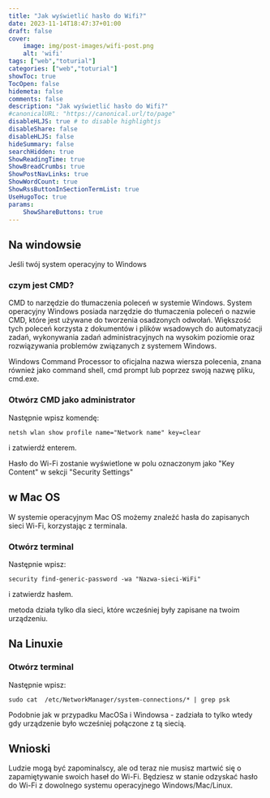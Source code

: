 ```yaml
---
title: "Jak wyświetlić hasło do Wifi?"
date: 2023-11-14T18:47:37+01:00
draft: false
cover:
    image: img/post-images/wifi-post.png
    alt: 'wifi'
tags: ["web","toturial"] 
categories: ["web","toturial"] 
showToc: true
TocOpen: false
hidemeta: false
comments: false
description: "Jak wyświetlić hasło do Wifi?"
#canonicalURL: "https://canonical.url/to/page"
disableHLJS: true # to disable highlightjs
disableShare: false
disableHLJS: false
hideSummary: false
searchHidden: true
ShowReadingTime: true
ShowBreadCrumbs: true
ShowPostNavLinks: true
ShowWordCount: true
ShowRssButtonInSectionTermList: true
UseHugoToc: true
params:
    ShowShareButtons: true
---
```


## Na windowsie
Jeśli twój system operacyjny to Windows

### czym jest CMD?

CMD to narzędzie do tłumaczenia poleceń w systemie Windows. System operacyjny Windows posiada narzędzie do tłumaczenia poleceń o nazwie CMD, które jest używane do tworzenia osadzonych odwołań. Większość tych poleceń korzysta z dokumentów i plików wsadowych do automatyzacji zadań, wykonywania zadań administracyjnych na wysokim poziomie oraz rozwiązywania problemów związanych z systemem Windows.

Windows Command Processor to oficjalna nazwa wiersza polecenia, znana również jako command shell, cmd prompt lub poprzez swoją nazwę pliku, cmd.exe.

### Otwórz CMD jako administrator

Następnie wpisz komendę:
```
netsh wlan show profile name="Network name" key=clear
```
i zatwierdź enterem.

Hasło do Wi-Fi zostanie wyświetlone w polu oznaczonym jako "Key Content" w sekcji "Security Settings"

## w Mac OS

W systemie operacyjnym Mac OS możemy znaleźć hasła do zapisanych sieci Wi-Fi, korzystając z terminala.

### Otwórz terminal

Następnie wpisz:
```
security find-generic-password -wa "Nazwa-sieci-WiFi"
```
i zatwierdz hasłem.

metoda działa tylko dla sieci, które wcześniej były zapisane na twoim urządzeniu. 

## Na Linuxie

### Otwórz terminal
Następnie wpisz:
```
sudo cat  /etc/NetworkManager/system-connections/* | grep psk
```
Podobnie jak w przypadku MacOSa i Windowsa - zadziała to tylko wtedy gdy urządzenie było wcześniej połączone z tą siecią.

## Wnioski

Ludzie mogą być zapominalscy, ale od teraz nie musisz martwić się o zapamiętywanie swoich haseł do Wi-Fi. Będziesz w stanie odzyskać hasło do Wi-Fi z dowolnego systemu operacyjnego Windows/Mac/Linux.
